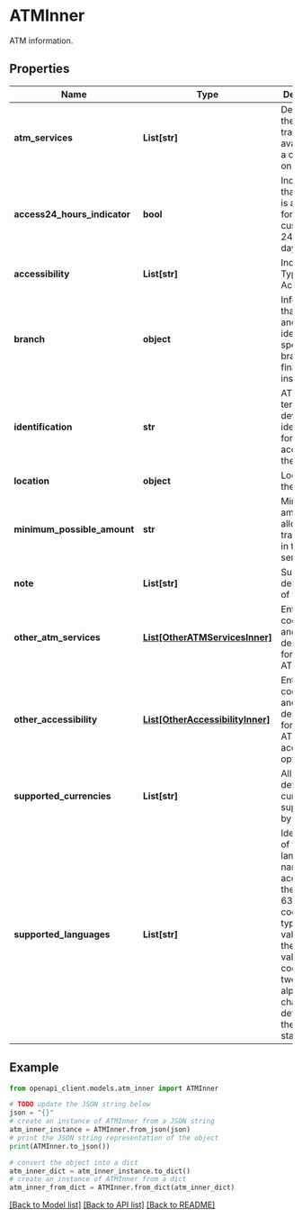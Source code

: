 # ATMInner

ATM information.

## Properties

Name | Type | Description | Notes
------------ | ------------- | ------------- | -------------
**atm_services** | **List[str]** | Describes the type of transaction available for a customer on an ATM. | [optional] 
**access24_hours_indicator** | **bool** | Indicates that the ATM is available for use by customers 24 hours per day | [optional] 
**accessibility** | **List[str]** | Indicates Types of Accessibility | [optional] 
**branch** | **object** | Information that locates and identifies a specific branch of a financial institution. | [optional] 
**identification** | **str** | ATM terminal device identification for the acquirer and the issuer. | 
**location** | **object** | Location of the ATM. | 
**minimum_possible_amount** | **str** | Minimum amount allowed for a transaction in the service. | [optional] 
**note** | **List[str]** | Summary description of the ATM. | [optional] 
**other_atm_services** | [**List[OtherATMServicesInner]**](OtherATMServicesInner.md) | Enter a new code , name and description for any other ATM Service | [optional] 
**other_accessibility** | [**List[OtherAccessibilityInner]**](OtherAccessibilityInner.md) | Enter a new code , name and description for any other ATM accessibility options | [optional] 
**supported_currencies** | **List[str]** | All ISO 4217 defined currency  supported by the ATM. | 
**supported_languages** | **List[str]** | Identification of the language name according to the ISO 639-1 codes. The type is validated by the list of values coded with two alphabetic characters, defined in the standard. | [optional] 

## Example

```python
from openapi_client.models.atm_inner import ATMInner

# TODO update the JSON string below
json = "{}"
# create an instance of ATMInner from a JSON string
atm_inner_instance = ATMInner.from_json(json)
# print the JSON string representation of the object
print(ATMInner.to_json())

# convert the object into a dict
atm_inner_dict = atm_inner_instance.to_dict()
# create an instance of ATMInner from a dict
atm_inner_from_dict = ATMInner.from_dict(atm_inner_dict)
```
[[Back to Model list]](../README.md#documentation-for-models) [[Back to API list]](../README.md#documentation-for-api-endpoints) [[Back to README]](../README.md)


